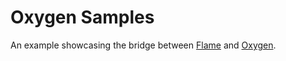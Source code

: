 # Oxygen Samples

An example showcasing the bridge between [Flame](https://flame-engine.org) and [Oxygen](https://pub.dev/packages/oxygen).

